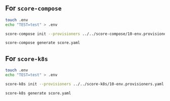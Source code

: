 ## For `score-compose`
```bash
touch .env
echo "TEST=test" > .env

score-compose init --provisioners ../../score-compose/10-env.provisioners.yaml

score-compose generate score.yaml
```

## For `score-k8s`
```bash
touch .env
echo "TEST=test" > .env

score-k8s init --provisioners ../../score-k8s/10-env.provisioners.yaml

score-k8s generate score.yaml
```